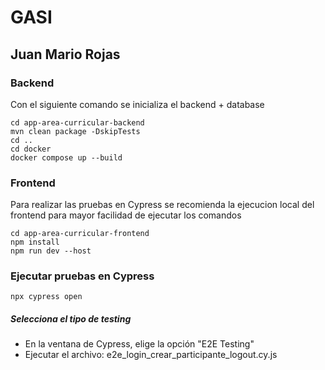 # GASI

## Juan Mario Rojas

### **Backend**

Con el siguiente comando se inicializa el backend + database

```
cd app-area-curricular-backend
mvn clean package -DskipTests
cd ..
cd docker
docker compose up --build
```

### **Frontend**

Para realizar las pruebas en Cypress se recomienda la ejecucion local del frontend para mayor facilidad de ejecutar los comandos

```
cd app-area-curricular-frontend
npm install
npm run dev --host
```

### **Ejecutar pruebas en Cypress**

```
npx cypress open
```

##### Selecciona el tipo de testing

* En la ventana de Cypress, elige la opción "E2E Testing"
* Ejecutar el archivo: e2e_login_crear_participante_logout.cy.js
